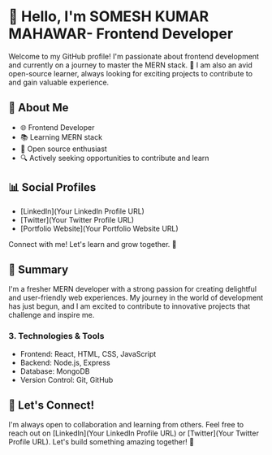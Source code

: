 # 👋 Hello, I'm SOMESH KUMAR MAHAWAR- Frontend Developer

Welcome to my GitHub profile! I'm passionate about frontend development and currently on a journey to master the MERN stack. 🚀 I am also an avid open-source learner, always looking for exciting projects to contribute to and gain valuable experience.

## 🚀 About Me

- 🌐 Frontend Developer
- 📚 Learning MERN stack
- 🌱 Open source enthusiast
- 🔍 Actively seeking opportunities to contribute and learn

## 📊 Social Profiles

- [LinkedIn](Your LinkedIn Profile URL)
- [Twitter](Your Twitter Profile URL)
- [Portfolio Website](Your Portfolio Website URL)

Connect with me! Let's learn and grow together. 🌟

## 📌 Summary

I'm a fresher MERN developer with a strong passion for creating delightful and user-friendly web experiences. My journey in the world of development has just begun, and I am excited to contribute to innovative projects that challenge and inspire me.

### 3. Technologies & Tools

- Frontend: React, HTML, CSS, JavaScript
- Backend: Node.js, Express
- Database: MongoDB
- Version Control: Git, GitHub

## 🤝 Let's Connect!

I'm always open to collaboration and learning from others. Feel free to reach out on [LinkedIn](Your LinkedIn Profile URL) or [Twitter](Your Twitter Profile URL). Let's build something amazing together! 🌈
